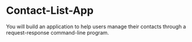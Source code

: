 # Contact-List-App
You will build an application to help users manage their contacts through a request-response command-line program.
